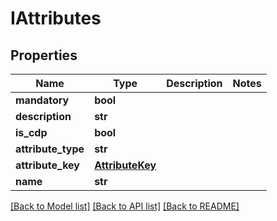 # IAttributes

## Properties
Name | Type | Description | Notes
------------ | ------------- | ------------- | -------------
**mandatory** | **bool** |  | 
**description** | **str** |  | 
**is_cdp** | **bool** |  | 
**attribute_type** | **str** |  | 
**attribute_key** | [**AttributeKey**](AttributeKey.md) |  | 
**name** | **str** |  | 

[[Back to Model list]](../README.md#documentation-for-models) [[Back to API list]](../README.md#documentation-for-api-endpoints) [[Back to README]](../README.md)

